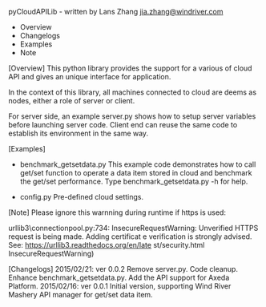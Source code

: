 ﻿pyCloudAPILib - written by Lans Zhang <jia.zhang@windriver.com>

- Overview
- Changelogs
- Examples
- Note

[Overview]
This python library provides the support for a various of cloud API and gives
an unique interface for application.

In the context of this library, all machines connected to cloud are deems as
nodes, either a role of server or client.

For server side, an example server.py shows how to setup server variables
before launching server code. Client end can reuse the same code to establish
its environment in the same way.

[Examples]
- benchmark_getsetdata.py
This example code demonstrates how to call get/set function to operate a data
item stored in cloud and benchmark the get/set performance. Type
benchmark_getsetdata.py -h for help.

- config.py
Pre-defined cloud settings.

[Note]
Please ignore this warnning during runtime if https is used:

urllib3\connectionpool.py:734: InsecureRequestWarning: Unverified HTTPS request is being made. Adding certificat e verification is strongly advised. See: https://urllib3.readthedocs.org/en/late
st/security.html
  InsecureRequestWarning)

[Changelogs]
2015/02/21: ver 0.0.2
Remove server.py.
Code cleanup.
Enhance benchmark_getsetdata.py.
Add the API support for Axeda Platform.
2015/02/16: ver 0.0.1
Initial version, supporting Wind River Mashery API manager for get/set data
item.